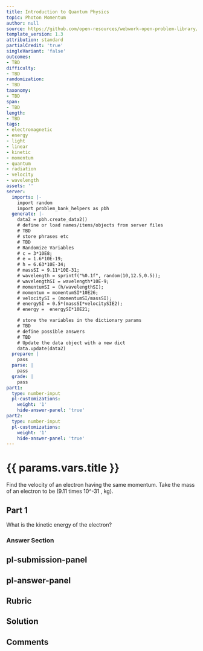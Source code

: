 ```yaml
---
title: Introduction to Quantum Physics
topic: Photon Momentum
author: null
source: https://github.com/open-resources/webwork-open-problem-library/tree/master/Contrib/BrockPhysics/College_Physics_Urone/29.Introduction_to_Quantum_Physics/29-04.Photon_Momentum/NU_U17_29_04_006.pg
template_version: 1.3
attribution: standard
partialCredit: 'true'
singleVariant: 'false'
outcomes:
- TBD
difficulty:
- TBD
randomization:
- TBD
taxonomy:
- TBD
span:
- TBD
length:
- TBD
tags:
- electromagnetic
- energy
- light
- linear
- kinetic
- momentum
- quantum
- radiation
- velocity
- wavelength
assets: ''
server:
  imports: |-
    import random
    import problem_bank_helpers as pbh
  generate: |-
    data2 = pbh.create_data2()
    # define or load names/items/objects from server files
    # TBD
    # store phrases etc
    # TBD
    # Randomize Variables
    # c = 3*10E8;
    # e = 1.6*10E-19;
    # h = 6.63*10E-34;
    # massSI = 9.11*10E-31;
    # wavelength = sprintf("%0.1f", random(10,12.5,0.5));
    # wavelengthSI = wavelength*10E-9;
    # momentumSI = (h/wavelengthSI);
    # momentum = momentumSI*10E26;
    # velocitySI = (momentumSI/massSI);
    # energySI = 0.5*(massSI*velocitySIE2);
    # energy =  energySI*10E21;

    # store the variables in the dictionary params
    # TBD
    # define possible answers
    # TBD
    # Update the data object with a new dict
    data.update(data2)
  prepare: |
    pass
  parse: |
    pass
  grade: |
    pass
part1:
  type: number-input
  pl-customizations:
    weight: '1'
    hide-answer-panel: 'true'
part2:
  type: number-input
  pl-customizations:
    weight: '1'
    hide-answer-panel: 'true'
---
```


# {{ params.vars.title }} 


Find the velocity of an electron having the same momentum. Take the mass of an electron to be (9.11 times 10^-31 , kg).

## Part 1 
What is the kinetic energy of the electron? 


 ### Answer Section


## pl-submission-panel 


## pl-answer-panel 


## Rubric 


## Solution 


## Comments 


